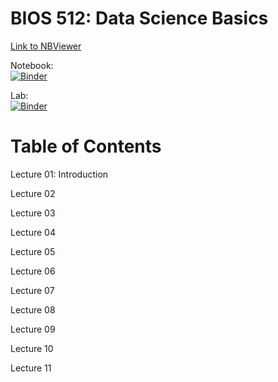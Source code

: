 # BIOS 512: Data Science Basics

[Link to NBViewer](https://nbviewer.jupyter.org/github/the-tanvan/BIOS512)

Notebook:  
[![Binder](https://mybinder.org/badge_logo.svg)](https://mybinder.org/v2/gh/the-tanvan/BIOS512/master)

Lab:  
[![Binder](https://mybinder.org/badge_logo.svg)](https://mybinder.org/v2/gh/the-tanvan/master?urlpath=lab)

# Table of Contents

Lecture 01: Introduction

Lecture 02

Lecture 03

Lecture 04

Lecture 05

Lecture 06

Lecture 07

Lecture 08

Lecture 09

Lecture 10

Lecture 11
